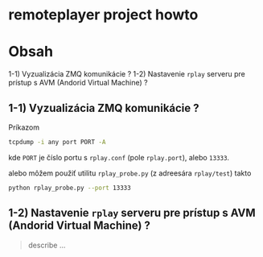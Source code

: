 # remoteplayer project howto

# Obsah

1-1) Vyzualizácia ZMQ komunikácie ?
1-2) Nastavenie `rplay` serveru pre prístup s AVM (Andorid Virtual Machine) ?



## 1-1) Vyzualizácia ZMQ komunikácie ?

Príkazom

```bash
tcpdump -i any port PORT -A
```

kde `PORT` je číslo portu s `rplay.conf` (pole `rplay.port`), alebo `13333`.

alebo môžem použiť utilitu `rplay_probe.py` (z adreesára `rplay/test`) takto

```bash
python rplay_probe.py --port 13333
```

## 1-2) Nastavenie `rplay` serveru pre prístup s AVM (Andorid Virtual Machine) ?

> describe ...
